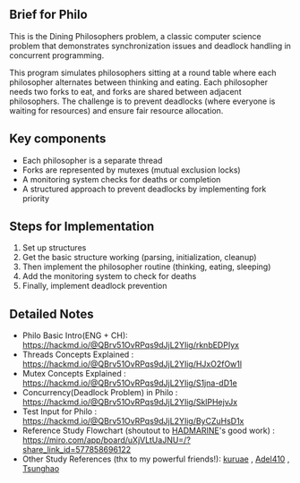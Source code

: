 ## Brief for Philo
This is the Dining Philosophers problem, a classic computer science problem that demonstrates synchronization issues and deadlock handling in concurrent programming. 

This program simulates philosophers sitting at a round table where each philosopher alternates between thinking and eating. Each philosopher needs two forks to eat, and forks are shared between adjacent philosophers. The challenge is to prevent deadlocks (where everyone is waiting for resources) and ensure fair resource allocation.

## Key components
+ Each philosopher is a separate thread
+ Forks are represented by mutexes (mutual exclusion locks)
+ A monitoring system checks for deaths or completion
+ A structured approach to prevent deadlocks by implementing fork priority

## Steps for Implementation
1. Set up structures
2. Get the basic structure working (parsing, initialization, cleanup)
3. Then implement the philosopher routine (thinking, eating, sleeping)
4. Add the monitoring system to check for deaths
5. Finally, implement deadlock prevention

## Detailed Notes

+ Philo Basic Intro(ENG + CH): https://hackmd.io/@QBrv51OvRPqs9dJjL2YIig/rknbEDPIyx
+ Threads Concepts Explained : https://hackmd.io/@QBrv51OvRPqs9dJjL2YIig/HJxO2fOw1l
+ Mutex Concepts Explained : https://hackmd.io/@QBrv51OvRPqs9dJjL2YIig/S1jna-dD1e
+ Concurrency(Deadlock Problem) in Philo : https://hackmd.io/@QBrv51OvRPqs9dJjL2YIig/SklPHejvJx
+ Test Input for Philo : https://hackmd.io/@QBrv51OvRPqs9dJjL2YIig/ByCZuHsD1x
+ Reference Study Flowchart (shoutout to [HADMARINE](https://github.com/HADMARINE/philosophers)'s good work) : https://miro.com/app/board/uXjVLtUaJNU=/?share_link_id=577858696122
+ Other Study References (thx to my powerful friends!): [kuruae](https://github.com/kuruae/philosophers) , [Adel410](https://github.com/Adel410/philosophers) , [Tsunghao](https://github.com/Tsunghao-C/Common-Course/tree/main/philosophers)
